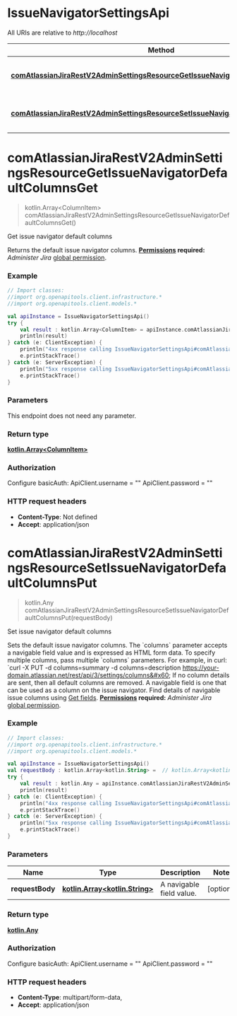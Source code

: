 # IssueNavigatorSettingsApi

All URIs are relative to *http://localhost*

Method | HTTP request | Description
------------- | ------------- | -------------
[**comAtlassianJiraRestV2AdminSettingsResourceGetIssueNavigatorDefaultColumnsGet**](IssueNavigatorSettingsApi.md#comAtlassianJiraRestV2AdminSettingsResourceGetIssueNavigatorDefaultColumnsGet) | **GET** /rest/api/3/settings/columns | Get issue navigator default columns
[**comAtlassianJiraRestV2AdminSettingsResourceSetIssueNavigatorDefaultColumnsPut**](IssueNavigatorSettingsApi.md#comAtlassianJiraRestV2AdminSettingsResourceSetIssueNavigatorDefaultColumnsPut) | **PUT** /rest/api/3/settings/columns | Set issue navigator default columns


<a name="comAtlassianJiraRestV2AdminSettingsResourceGetIssueNavigatorDefaultColumnsGet"></a>
# **comAtlassianJiraRestV2AdminSettingsResourceGetIssueNavigatorDefaultColumnsGet**
> kotlin.Array&lt;ColumnItem&gt; comAtlassianJiraRestV2AdminSettingsResourceGetIssueNavigatorDefaultColumnsGet()

Get issue navigator default columns

Returns the default issue navigator columns.  **[Permissions](#permissions) required:** *Administer Jira* [global permission](https://confluence.atlassian.com/x/x4dKLg).

### Example
```kotlin
// Import classes:
//import org.openapitools.client.infrastructure.*
//import org.openapitools.client.models.*

val apiInstance = IssueNavigatorSettingsApi()
try {
    val result : kotlin.Array<ColumnItem> = apiInstance.comAtlassianJiraRestV2AdminSettingsResourceGetIssueNavigatorDefaultColumnsGet()
    println(result)
} catch (e: ClientException) {
    println("4xx response calling IssueNavigatorSettingsApi#comAtlassianJiraRestV2AdminSettingsResourceGetIssueNavigatorDefaultColumnsGet")
    e.printStackTrace()
} catch (e: ServerException) {
    println("5xx response calling IssueNavigatorSettingsApi#comAtlassianJiraRestV2AdminSettingsResourceGetIssueNavigatorDefaultColumnsGet")
    e.printStackTrace()
}
```

### Parameters
This endpoint does not need any parameter.

### Return type

[**kotlin.Array&lt;ColumnItem&gt;**](ColumnItem.md)

### Authorization


Configure basicAuth:
    ApiClient.username = ""
    ApiClient.password = ""

### HTTP request headers

 - **Content-Type**: Not defined
 - **Accept**: application/json

<a name="comAtlassianJiraRestV2AdminSettingsResourceSetIssueNavigatorDefaultColumnsPut"></a>
# **comAtlassianJiraRestV2AdminSettingsResourceSetIssueNavigatorDefaultColumnsPut**
> kotlin.Any comAtlassianJiraRestV2AdminSettingsResourceSetIssueNavigatorDefaultColumnsPut(requestBody)

Set issue navigator default columns

Sets the default issue navigator columns.  The &#x60;columns&#x60; parameter accepts a navigable field value and is expressed as HTML form data. To specify multiple columns, pass multiple &#x60;columns&#x60; parameters. For example, in curl:  &#x60;curl -X PUT -d columns&#x3D;summary -d columns&#x3D;description https://your-domain.atlassian.net/rest/api/3/settings/columns&#x60;  If no column details are sent, then all default columns are removed.  A navigable field is one that can be used as a column on the issue navigator. Find details of navigable issue columns using [Get fields](#api-rest-api-3-field-get).  **[Permissions](#permissions) required:** *Administer Jira* [global permission](https://confluence.atlassian.com/x/x4dKLg).

### Example
```kotlin
// Import classes:
//import org.openapitools.client.infrastructure.*
//import org.openapitools.client.models.*

val apiInstance = IssueNavigatorSettingsApi()
val requestBody : kotlin.Array<kotlin.String> =  // kotlin.Array<kotlin.String> | A navigable field value.
try {
    val result : kotlin.Any = apiInstance.comAtlassianJiraRestV2AdminSettingsResourceSetIssueNavigatorDefaultColumnsPut(requestBody)
    println(result)
} catch (e: ClientException) {
    println("4xx response calling IssueNavigatorSettingsApi#comAtlassianJiraRestV2AdminSettingsResourceSetIssueNavigatorDefaultColumnsPut")
    e.printStackTrace()
} catch (e: ServerException) {
    println("5xx response calling IssueNavigatorSettingsApi#comAtlassianJiraRestV2AdminSettingsResourceSetIssueNavigatorDefaultColumnsPut")
    e.printStackTrace()
}
```

### Parameters

Name | Type | Description  | Notes
------------- | ------------- | ------------- | -------------
 **requestBody** | [**kotlin.Array&lt;kotlin.String&gt;**](kotlin.String.md)| A navigable field value. | [optional]

### Return type

[**kotlin.Any**](kotlin.Any.md)

### Authorization


Configure basicAuth:
    ApiClient.username = ""
    ApiClient.password = ""

### HTTP request headers

 - **Content-Type**: multipart/form-data, 
 - **Accept**: application/json

